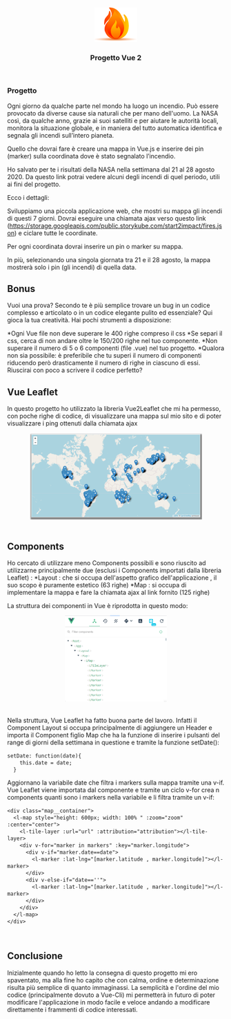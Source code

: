<!-- Logo -->
<br />
<div align="center">
  <img src="src/assets/read_me_img/fire-logo.png" alt="Logo" width="100" height="80">

  <h3 align="center">Progetto Vue 2</h3>
</div>
<br />

<!-- Consegna -->
### Progetto

Ogni giorno da qualche parte nel mondo ha luogo un incendio.
Può essere provocato da diverse cause sia naturali che per mano dell'uomo.
La NASA così, da qualche anno, grazie ai suoi satelliti e per aiutare le autorità locali,
monitora la situazione globale, e in maniera del tutto automatica identifica e segnala gli incendi sull’intero pianeta.

Quello che dovrai fare è creare una mappa in Vue.js e inserire dei pin (marker) sulla coordinata dove è stato segnalato l’incendio.

Ho salvato per te i risultati della NASA nella settimana dal 21 al 28 agosto 2020.
Da questo link potrai vedere alcuni degli incendi di quel periodo, utili ai fini del progetto.

Ecco i dettagli:

Sviluppiamo una piccola applicazione web, che mostri su mappa gli incendi di questi 7 giorni.
Dovrai eseguire una chiamata ajax verso questo link (https://storage.googleapis.com/public.storykube.com/start2impact/fires.json)
e ciclare tutte le coordinate.

Per ogni coordinata dovrai inserire un pin o marker su mappa.

In più, selezionando una singola giornata tra 21 e il 28 agosto,
la mappa mostrerà solo i pin (gli incendi) di quella data.
<br />

<!-- Bonus -->

## Bonus

Vuoi una prova? Secondo te è più semplice trovare un bug in un codice
complesso e articolato o in un codice elegante pulito ed essenziale?
Qui gioca la tua creatività.
Hai pochi strumenti a disposizione:

*Ogni Vue file non deve superare le 400 righe compreso il css
*Se separi il css, cerca di non andare oltre le 150/200 righe nel tuo
componente.
*Non superare il numero di 5 o 6 componenti (file .vue) nel tuo progetto.
*Qualora non sia possibile: è preferibile che tu superi il numero di componenti
riducendo però drasticamente il numero di righe in ciascuno di essi.
<br />
Riuscirai con poco a scrivere il codice perfetto?
<br />

<!-- Leaflet -->

## Vue Leaflet

In questo progetto ho utilizzato la libreria Vue2Leaflet che mi
ha permesso, con poche righe di codice, di visualizzare una
mappa sul mio sito e di poter visualizzare i ping ottenuti dalla
chiamata ajax

<div align="center">
  <img src="src/assets/read_me_img/map.png" alt="Map" width="400" height="200">
</div>
<br />

<!-- Components -->

## Components

Ho cercato di utilizzare meno Components possibili e sono riuscito ad utilizzarne principalmente due
(esclusi i Components importati dalla libreria Leaflet) :
*Layout : che si occupa dell'aspetto grafico dell'applicazione , il suo scopo è puramente estetico (63 righe)
*Map : si occupa di implementare la mappa e fare la chiamata ajax al link fornito (125 righe)
</hr>

La struttura dei componenti in Vue è riprodotta in questo modo: 
</br>
<div align="center">
  <img src="src/assets/read_me_img/comp-tree.png" alt="Components Tree" height="200">
</div>
</br>

Nella struttura, Vue Leaflet ha fatto buona parte del lavoro. Infatti il Component Layout si occupa principalmente 
di aggiungere un Header e importa il Component figlio Map che ha la funzione di inserire i pulsanti del range di giorni
della settimana in questione e tramite la funzione setDate():
  ```
  setDate: function(date){
      this.date = date;
    }
  ```
Aggiornano la variabile date che filtra i markers sulla mappa tramite una v-if.
Vue Leaflet viene importata dal componente e tramite un ciclo v-for crea n components quanti
sono i markers nella variabile e li filtra tramite un v-if:
  ```
  <div class="map__container">
    <l-map style="height: 600px; width: 100% " :zoom="zoom" :center="center">
      <l-tile-layer :url="url" :attribution="attribution"></l-tile-layer>
      <div v-for="marker in markers" :key="marker.longitude">
        <div v-if="marker.date==date">
          <l-marker :lat-lng="[marker.latitude , marker.longitude]"></l-marker>
        </div>
        <div v-else-if="date==''">
          <l-marker :lat-lng="[marker.latitude , marker.longitude]"></l-marker>
        </div>
      </div>
    </l-map>
  </div>
  ```
 
<!-- Aggiungi dimostrazioni -->
<br />
<!-- Conclusione -->

## Conclusione

Inizialmente quando ho letto la consegna di questo progetto mi ero spaventato,
ma alla fine ho capito che con calma, ordine e determinazione risulta più semplice di quanto immaginassi.
La semplicità e l'ordine del mio codice (principalmente dovuto a Vue-Cli) mi permetterà in futuro di poter modificare
l'applicazione in modo facile e veloce andando a modificare direttamente i frammenti di codice interessati.
